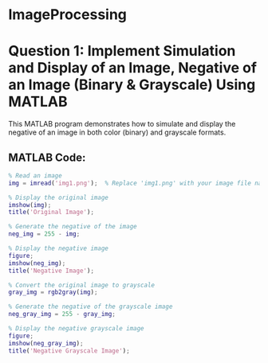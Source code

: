 # ImageProcessing

# Question 1: Implement Simulation and Display of an Image, Negative of an Image (Binary & Grayscale) Using MATLAB

This MATLAB program demonstrates how to simulate and display the negative of an image in both color (binary) and grayscale formats.

## MATLAB Code:

```matlab
% Read an image
img = imread('img1.png');  % Replace 'img1.png' with your image file name

% Display the original image
imshow(img);
title('Original Image');

% Generate the negative of the image
neg_img = 255 - img;

% Display the negative image
figure;
imshow(neg_img);
title('Negative Image');

% Convert the original image to grayscale
gray_img = rgb2gray(img);

% Generate the negative of the grayscale image
neg_gray_img = 255 - gray_img;

% Display the negative grayscale image
figure;
imshow(neg_gray_img);
title('Negative Grayscale Image');
